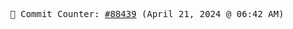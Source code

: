 <p align="center">
    <samp>
        📮 Commit Counter: <a href="https://github.com/Javascript-void0/Javascript-void0/commits/main">#88439</a> (April 21, 2024 @ 06:42 AM)
    </samp>
</p>